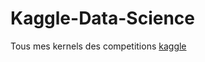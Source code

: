 # Kaggle-Data-Science
Tous mes kernels des competitions [kaggle](https://www.kaggle.com/aryamaankunwar/competitions "Profil Kaggle")
